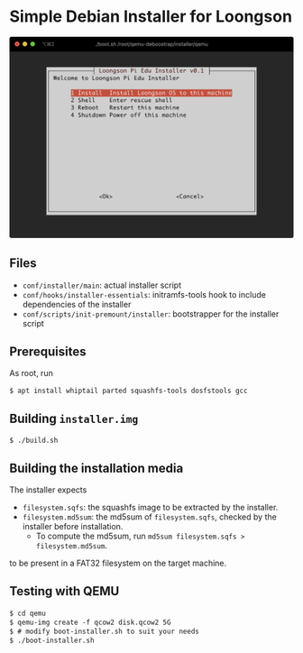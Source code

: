 # Simple Debian Installer for Loongson

![Welcome](loongson-simple-installer-welcome.png)

## Files

* `conf/installer/main`: actual installer script
* `conf/hooks/installer-essentials`: initramfs-tools hook to include dependencies of the installer
* `conf/scripts/init-premount/installer`: bootstrapper for the installer script

## Prerequisites

As root, run

```
$ apt install whiptail parted squashfs-tools dosfstools gcc
```

## Building `installer.img`

```
$ ./build.sh
```

## Building the installation media

The installer expects

* `filesystem.sqfs`: the squashfs image to be extracted by the installer. 
* `filesystem.md5sum`: the md5sum of `filesystem.sqfs`, checked by the installer before installation.
  * To compute the md5sum, run `md5sum filesystem.sqfs > filesystem.md5sum`.

to be present in a FAT32 filesystem on the target machine.

## Testing with QEMU

```
$ cd qemu
$ qemu-img create -f qcow2 disk.qcow2 5G
$ # modify boot-installer.sh to suit your needs
$ ./boot-installer.sh
```

